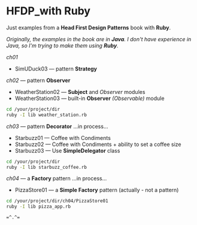 # HFDP_with Ruby
Just examples from a **Head First Design Patterns** book with **Ruby**.

_Originally, the examples in the book are in **Java**. I don't have experience in Java, so I'm trying to make them using **Ruby**._

_ch01_
- SimUDuck03 — pattern **Strategy**

_ch02_ — pattern **Observer**
- WeatherStation02 — **Subject** and _Observer_ modules
- WeatherStation03 — built-in **Observer** _(Observable)_ module
```bash
cd /your/project/dir
ruby -I lib weather_station.rb
```

_ch03_ — pattern **Decorator**
...in process...
- Starbuzz01 — Coffee with Condiments
- Starbuzz02 — Coffee with Condiments + ability to set a coffee size
- Starbuzz03 — Use **SimpleDelegator** class
```bash
cd /your/project/dir
ruby -I lib starbuzz_coffee.rb
```

_ch04_ — a **Factory** pattern
...in process...
- PizzaStore01 — a **Simple Factory** pattern (actually - not a pattern)
```bash
cd /your/project/dir/ch04/PizzaStore01
ruby -I lib pizza_app.rb
```


`=^.^=`
